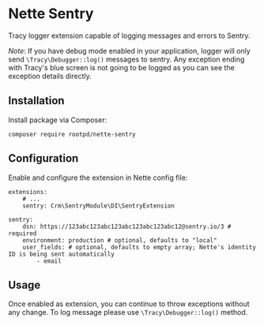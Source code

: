 # Nette Sentry

Tracy logger extension capable of logging messages and errors to Sentry.

*Note*: If you have debug mode enabled in your application, logger will only send `\Tracy\Debugger::log()` messages to sentry. Any exception ending with Tracy's blue screen is not going to be logged as you can see the exception details directly.

## Installation

Install package via Composer:

```
composer require rootpd/nette-sentry
```

## Configuration

Enable and configure the extension in Nette config file:

```neon
extensions:
	# ...
	sentry: Crm\SentryModule\DI\SentryExtension

sentry:
    dsn: https://123abc123abc123abc123abc123abc12@sentry.io/3 # required
    environment: production # optional, defaults to "local"
    user_fields: # optional, defaults to empty array; Nette's identity ID is being sent automatically
        - email
```

## Usage

Once enabled as extension, you can continue to throw exceptions without any change. To log message please use `\Tracy\Debugger::log()` method.
